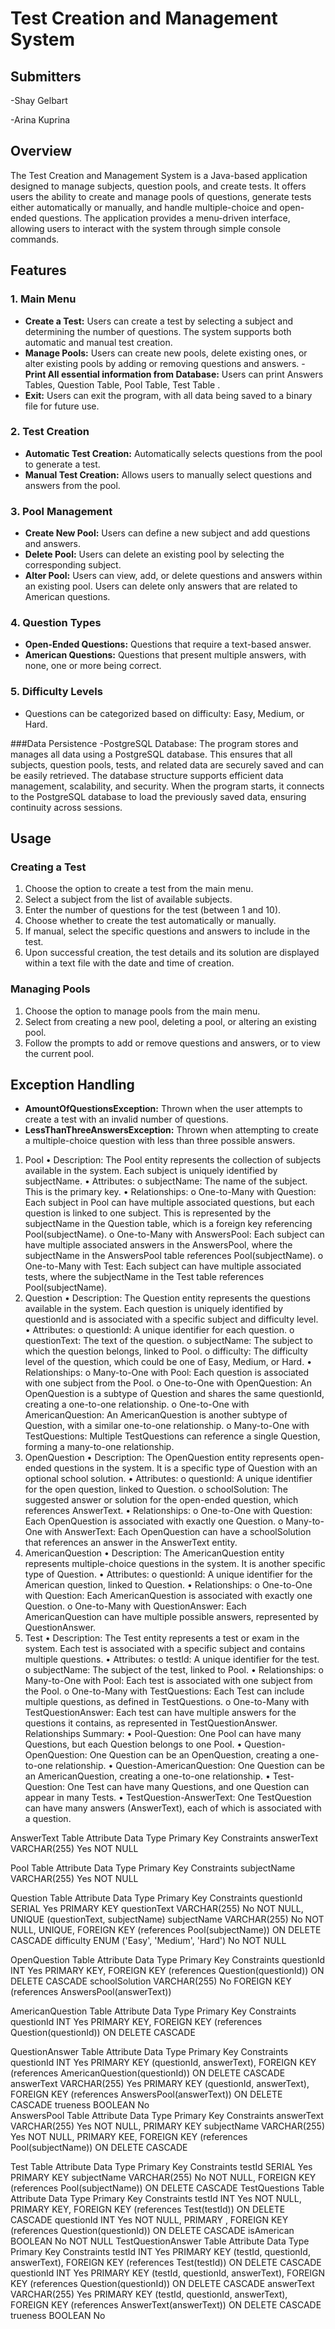 # Test Creation and Management System
## Submitters
-Shay Gelbart

-Arina Kuprina

## Overview

The Test Creation and Management System is a Java-based application designed to manage subjects, question pools, and create tests. It offers users the ability to create and manage pools of questions, generate tests either automatically or manually, and handle multiple-choice and open-ended questions. The application provides a menu-driven interface, allowing users to interact with the system through simple console commands.

## Features

### 1. Main Menu
- **Create a Test:** Users can create a test by selecting a subject and determining the number of questions. The system supports both automatic and manual test creation.
- **Manage Pools:** Users can create new pools, delete existing ones, or alter existing pools by adding or removing questions and answers.
-**Print All essential information from Database:** Users can print Answers Tables, Question Table, Pool Table, Test Table . 
- **Exit:** Users can exit the program, with all data being saved to a binary file for future use.

### 2. Test Creation
- **Automatic Test Creation:** Automatically selects questions from the pool to generate a test.
- **Manual Test Creation:** Allows users to manually select questions and answers from the pool.

### 3. Pool Management
- **Create New Pool:** Users can define a new subject and add questions and answers.
- **Delete Pool:** Users can delete an existing pool by selecting the corresponding subject.
- **Alter Pool:** Users can view, add, or delete questions and answers within an existing pool.
Users can delete only answers that are related to American questions.

### 4. Question Types
- **Open-Ended Questions:** Questions that require a text-based answer.
- **American Questions:** Questions that present multiple answers, with none, one or more being correct.

### 5. Difficulty Levels
- Questions can be categorized based on difficulty: Easy, Medium, or Hard.

###Data Persistence
-PostgreSQL Database:
The program stores and manages all data using a PostgreSQL database. This ensures that all             subjects, question pools, tests, and related data are securely saved and can be easily retrieved. The database structure supports efficient data management, scalability, and security. When the program starts, it connects to the PostgreSQL database to load the previously saved data, ensuring continuity across sessions.

## Usage

### Creating a Test
1. Choose the option to create a test from the main menu.
2. Select a subject from the list of available subjects.
3. Enter the number of questions for the test (between 1 and 10).
4. Choose whether to create the test automatically or manually.
5. If manual, select the specific questions and answers to include in the test.
6. Upon successful creation, the test details and its solution are displayed within a text file with the date and time of creation.

### Managing Pools
1. Choose the option to manage pools from the main menu.
2. Select from creating a new pool, deleting a pool, or altering an existing pool.
3. Follow the prompts to add or remove questions and answers, or to view the current pool.



## Exception Handling
- **AmountOfQuestionsException:** Thrown when the user attempts to create a test with an invalid number of questions.
- **LessThanThreeAnswersException:** Thrown when attempting to create a multiple-choice question with less than three possible answers.


1. Pool
•	Description: The Pool entity represents the collection of subjects available in the system. Each subject is uniquely identified by subjectName.
•	Attributes:
o	subjectName: The name of the subject. This is the primary key.
•	Relationships:
o	One-to-Many with Question: Each subject in Pool can have multiple associated questions, but each question is linked to one subject. This is represented by the subjectName in the Question table, which is a foreign key referencing Pool(subjectName).
o	One-to-Many with AnswersPool: Each subject can have multiple associated answers in the AnswersPool, where the subjectName in the AnswersPool table references Pool(subjectName).
o	One-to-Many with Test: Each subject can have multiple associated tests, where the subjectName in the Test table references Pool(subjectName).
2. Question
•	Description: The Question entity represents the questions available in the system. Each question is uniquely identified by questionId and is associated with a specific subject and difficulty level.
•	Attributes:
o	questionId: A unique identifier for each question.
o	questionText: The text of the question.
o	subjectName: The subject to which the question belongs, linked to Pool.
o	difficulty: The difficulty level of the question, which could be one of Easy, Medium, or Hard.
•	Relationships:
o	Many-to-One with Pool: Each question is associated with one subject from the Pool.
o	One-to-One with OpenQuestion: An OpenQuestion is a subtype of Question and shares the same questionId, creating a one-to-one relationship.
o	One-to-One with AmericanQuestion: An AmericanQuestion is another subtype of Question, with a similar one-to-one relationship.
o	Many-to-One with TestQuestions: Multiple TestQuestions can reference a single Question, forming a many-to-one relationship.
3. OpenQuestion
•	Description: The OpenQuestion entity represents open-ended questions in the system. It is a specific type of Question with an optional school solution.
•	Attributes:
o	questionId: A unique identifier for the open question, linked to Question.
o	schoolSolution: The suggested answer or solution for the open-ended question, which references AnswerText.
•	Relationships:
o	One-to-One with Question: Each OpenQuestion is associated with exactly one Question.
o	Many-to-One with AnswerText: Each OpenQuestion can have a schoolSolution that references an answer in the AnswerText entity.
4. AmericanQuestion
•	Description: The AmericanQuestion entity represents multiple-choice questions in the system. It is another specific type of Question.
•	Attributes:
o	questionId: A unique identifier for the American question, linked to Question.
•	Relationships:
o	One-to-One with Question: Each AmericanQuestion is associated with exactly one Question.
o	One-to-Many with QuestionAnswer: Each AmericanQuestion can have multiple possible answers, represented by QuestionAnswer.
5. Test
•	Description: The Test entity represents a test or exam in the system. Each test is associated with a specific subject and contains multiple questions.
•	Attributes:
o	testId: A unique identifier for the test.
o	subjectName: The subject of the test, linked to Pool.
•	Relationships:
o	Many-to-One with Pool: Each test is associated with one subject from the Pool.
o	One-to-Many with TestQuestions: Each Test can include multiple questions, as defined in TestQuestions.
o	One-to-Many with TestQuestionAnswer: Each test can have multiple answers for the questions it contains, as represented in TestQuestionAnswer.
Relationships Summary:
•	Pool-Question: One Pool can have many Questions, but each Question belongs to one Pool.
•	Question-OpenQuestion: One Question can be an OpenQuestion, creating a one-to-one relationship.
•	Question-AmericanQuestion: One Question can be an AmericanQuestion, creating a one-to-one relationship.
•	Test-Question: One Test can have many Questions, and one Question can appear in many Tests.
•	TestQuestion-AnswerText: One TestQuestion can have many answers (AnswerText), each of which is associated with a question.


















AnswerText Table
Attribute	Data Type	Primary Key	Constraints
answerText	VARCHAR(255)	Yes	NOT NULL

Pool Table
Attribute	Data Type	Primary Key	Constraints
subjectName	VARCHAR(255)	Yes	NOT NULL

Question Table
Attribute	Data Type	Primary Key	Constraints
questionId	SERIAL	Yes	PRIMARY KEY
questionText	VARCHAR(255)	No	NOT NULL, UNIQUE (questionText, subjectName)
subjectName	VARCHAR(255)	No	NOT NULL, UNIQUE, FOREIGN KEY (references Pool(subjectName)) ON DELETE CASCADE
difficulty	ENUM ('Easy', 'Medium', 'Hard')	No	NOT NULL

OpenQuestion Table
Attribute	Data Type	Primary Key	Constraints
questionId	INT	Yes	PRIMARY KEY, FOREIGN KEY (references Question(questionId)) ON DELETE CASCADE
schoolSolution	VARCHAR(255)	No	FOREIGN KEY (references AnswersPool(answerText))



AmericanQuestion Table
Attribute	Data Type	Primary Key	Constraints
questionId	INT	Yes	PRIMARY KEY, FOREIGN KEY (references Question(questionId)) ON DELETE CASCADE

QuestionAnswer Table
Attribute	Data Type	Primary Key	Constraints
questionId	INT	Yes	PRIMARY KEY (questionId, answerText), FOREIGN KEY (references AmericanQuestion(questionId)) ON DELETE CASCADE
answerText	VARCHAR(255)	Yes	PRIMARY KEY (questionId, answerText), FOREIGN KEY (references AnswersPool(answerText)) ON DELETE CASCADE
trueness	BOOLEAN	No	
AnswersPool Table
Attribute	Data Type	Primary Key	Constraints
answerText	VARCHAR(255)	Yes	NOT NULL, PRIMARY KEY 
subjectName	VARCHAR(255)	Yes	NOT NULL, PRIMARY KEE, FOREIGN KEY (references Pool(subjectName)) ON DELETE CASCADE

Test Table
Attribute	Data Type	Primary Key	Constraints
testId	SERIAL	Yes	PRIMARY KEY
subjectName	VARCHAR(255)	No	NOT NULL, FOREIGN KEY (references Pool(subjectName)) ON DELETE CASCADE
TestQuestions Table
Attribute	Data Type	Primary Key	Constraints
testId	INT	Yes	NOT NULL, PRIMARY KEY, FOREIGN KEY (references Test(testId)) ON DELETE CASCADE
questionId	INT	Yes	NOT NULL, PRIMARY , FOREIGN KEY (references Question(questionId)) ON DELETE CASCADE
isAmerican	BOOLEAN	No	NOT NULL
TestQuestionAnswer Table
Attribute	Data Type	Primary Key	Constraints
testId	INT	Yes	PRIMARY KEY (testId, questionId, answerText), FOREIGN KEY (references Test(testId)) ON DELETE CASCADE
questionId	INT	Yes	PRIMARY KEY (testId, questionId, answerText), FOREIGN KEY (references Question(questionId)) ON DELETE CASCADE
answerText	VARCHAR(255)	Yes	PRIMARY KEY (testId, questionId, answerText), FOREIGN KEY (references AnswerText(answerText)) ON DELETE CASCADE
trueness	BOOLEAN	No	


